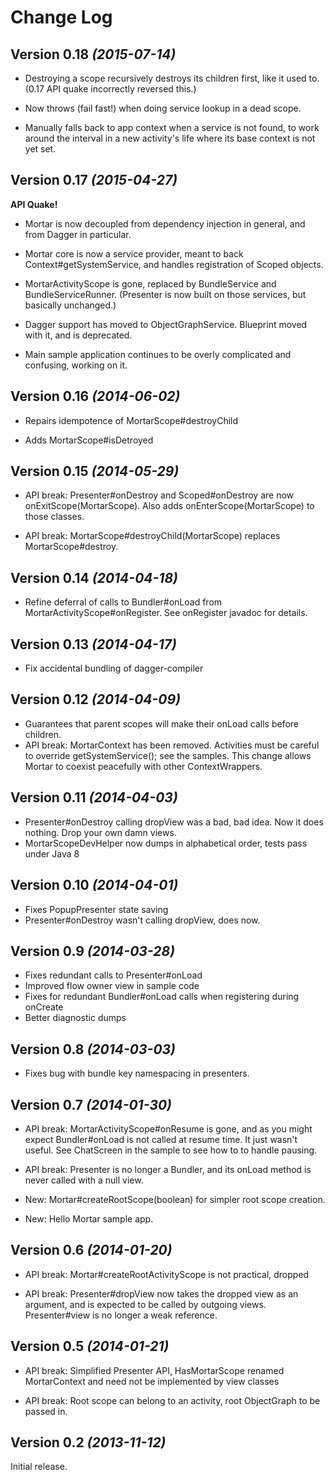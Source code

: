 Change Log
==========

Version 0.18 *(2015-07-14)*
------------------
 * Destroying a scope recursively destroys its children first, like it used to.
   (0.17 API quake incorrectly reversed this.)

 * Now throws (fail fast!) when doing service lookup in a dead scope. 

 * Manually falls back to app context when a service is not found, to work 
   around the interval in a new activity's life where its base context
   is not yet set.

Version 0.17 *(2015-04-27)*
------------------
  **API Quake!**

  * Mortar is now decoupled from dependency injection in general, and from Dagger in particular.

  * Mortar core is now a service provider, meant to back Context#getSystemService, and handles registration of Scoped  objects.

  * MortarActivityScope is gone, replaced by BundleService and BundleServiceRunner. (Presenter is now built on those services, but basically unchanged.)

  * Dagger support has moved to ObjectGraphService. Blueprint moved with it, and is deprecated.

  * Main sample application continues to be overly complicated and confusing, working on it.

Version 0.16 *(2014-06-02)*
------------------
  * Repairs idempotence of MortarScope#destroyChild

  * Adds MortarScope#isDetroyed

Version 0.15 *(2014-05-29)*
------------------
  * API break: Presenter#onDestroy and Scoped#onDestroy are now onExitScope(MortarScope).
    Also adds onEnterScope(MortarScope) to those classes.

  * API break: MortarScope#destroyChild(MortarScope) replaces MortarScope#destroy.

Version 0.14 *(2014-04-18)*
------------------
  * Refine deferral of calls to Bundler#onLoad from MortarActivityScope#onRegister.
    See onRegister javadoc for details.

Version 0.13 *(2014-04-17)*
------------------
  * Fix accidental bundling of dagger-compiler

Version 0.12 *(2014-04-09)*
------------------
  * Guarantees that parent scopes will make their onLoad calls before children.
  * API break: MortarContext has been removed.  Activities must be careful to
    override getSystemService(); see the samples. This change allows
    Mortar to coexist peacefully with other ContextWrappers.

Version 0.11 *(2014-04-03)*
----------------------------
  * Presenter#onDestroy calling dropView was a bad, bad idea. Now it does
    nothing. Drop your own damn views.
  * MortarScopeDevHelper now dumps in alphabetical order, tests pass under 
    Java 8 

Version 0.10 *(2014-04-01)*
----------------------------
  * Fixes PopupPresenter state saving
  * Presenter#onDestroy wasn't calling dropView, does now.

Version 0.9 *(2014-03-28)*
----------------------------
  * Fixes redundant calls to Presenter#onLoad
  * Improved flow owner view in sample code
  * Fixes for redundant Bundler#onLoad calls when registering during onCreate
  * Better diagnostic dumps

Version 0.8 *(2014-03-03)*
----------------------------
  * Fixes bug with bundle key namespacing in presenters.

Version 0.7 *(2014-01-30)*
----------------------------
  * API break: MortarActivityScope#onResume is gone, and as you might expect
    Bundler#onLoad is not called at resume time. It just wasn't useful. See
    ChatScreen in the sample to see how to to handle pausing.

  * API break: Presenter is no longer a Bundler, and its onLoad method
    is never called with a null view.

  * New: Mortar#createRootScope(boolean) for simpler root scope creation.

  * New: Hello Mortar sample app.

Version 0.6 *(2014-01-20)*
----------------------------
  * API break: Mortar#createRootActivityScope is not practical, dropped

  * API break: Presenter#dropView now takes the dropped view as an argument,
    and is expected to be called by outgoing views. Presenter#view
    is no longer a weak reference.

Version 0.5 *(2014-01-21)*
----------------------------
  * API break: Simplified Presenter API, HasMortarScope renamed MortarContext and need not
    be implemented by view classes

  * API break: Root scope can belong to an activity, root ObjectGraph to be passed in.

Version 0.2 *(2013-11-12)*
----------------------------

Initial release.
